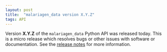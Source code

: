 ```yaml
---
layout: post
title:  "malariagen_data version X.Y.Z"
tags: API
---
```


Version <strong>X.Y.Z</strong> of the `malariagen_data` Python API was
released today. This is a micro release which resolves bugs or other
issues with software or documentation. See the [release
notes](https://github.com/malariagen/malariagen-data-python/releases/tag/vX.Y.Z)
for more information.
